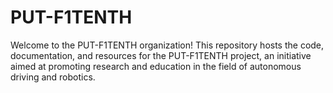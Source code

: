 # PUT-F1TENTH

Welcome to the PUT-F1TENTH organization! This repository hosts the code, documentation, and resources for the PUT-F1TENTH project, an initiative aimed at promoting research and education in the field of autonomous driving and robotics.
